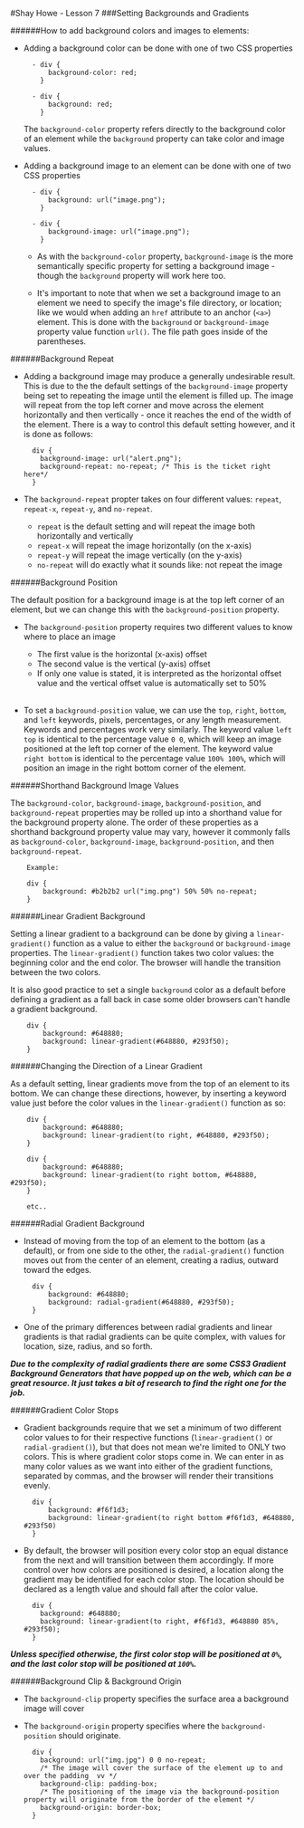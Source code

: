 #Shay Howe - Lesson 7
###Setting Backgrounds and Gradients 


######How to add background colors and images to elements:

- Adding a background color can be done with one of two CSS properties

		- div {
			background-color: red;
		  }
		  	
		- div {
			background: red;
		  }		 
	
	The `background-color` property refers directly to the background color of an element while the `background` property can take color and image values. 
	
- Adding a background image to an element can be done with one of two CSS properties

		- div {
			background: url("image.png");
		  }
	
		- div {
			background-image: url("image.png");
		  }
		  
	- As with the `background-color` property, `background-image` is the more semantically specific property for setting a background image - though the `background` property will work here too. 
	
	- It's important to note that when we set a background image to an element we need to specify the image's file directory, or location; like we would when adding an `href` attribute to an anchor (`<a>`) element. This is done with the `background` or `background-image` property value function `url()`. The file path goes inside of the parentheses. 
	
######Background Repeat 

- Adding a background image may produce a generally undesirable result. This is due to the the default settings of the `background-image` property being set to repeating the image until the element is filled up. The image will repeat from the top left corner and move across the element horizontally and then vertically - once it reaches the end of the width of the element. There is a way to control this default setting however, and it is done as follows: 


		div {
		  background-image: url("alert.png");
		  background-repeat: no-repeat; /* This is the ticket right here*/
		}
		
- The `background-repeat` propter takes on four different values: `repeat`, `repeat-x`, `repeat-y`, and `no-repeat`. 

	- `repeat` is the default setting and will repeat the image both horizontally and vertically
	- `repeat-x` will repeat the image horizontally (on the x-axis)
	- `repeat-y` will repeat the image vertically (on the y-axis)
	- `no-repeat` will do exactly what it sounds like: not repeat the image
	

######Background Position 

The default position for a background image is at the top left corner of an element, but we can change this with the `background-position` property. 


- The `background-position` property requires two different values to know where  to place an image

	- The first value is the horizontal (x-axis) offset 
	- The second value is the vertical (y-axis) offset 
	- If only one value is stated, it is interpreted as the horizontal offset value and the vertical offset value is automatically set to 50%
	<br><br>
	
- To set a `background-position` value, we can use the `top`, `right`, `bottom`, and `left` keywords, pixels, percentages, or any length measurement. Keywords and percentages work very similarly. The keyword value `left top` is identical to the percentage value `0 0`, which will keep an image positioned at the left top corner of the element. The keyword value `right bottom` is identical to the percentage value `100% 100%`, which will position an image in the right bottom corner of the element.

######Shorthand Background Image Values

The `background-color`, `background-image`, `background-position`, and `background-repeat` properties may be rolled up into a shorthand value for the background property alone. The order of these properties as a shorthand background property value may vary, however it commonly falls as `background-color`, `background-image`, `background-position`, and then `background-repeat`.

		Example: 
		
		div {
			background: #b2b2b2 url("img.png") 50% 50% no-repeat; 
		}

 
######Linear Gradient Background 

Setting a linear gradient to a background can be done by giving a `linear-gradient()` function as a value to either the `background` or `background-image` properties. The `linear-gradient()` function takes two color values: the beginning color and the end color. The browser will handle the transition between the two colors. 

It is also good practice to set a single `background` color as a default before defining a gradient as a fall back in case some older browsers can't handle a gradient background. 


		div {
			background: #648880;
			background: linear-gradient(#648880, #293f50);
		}
		
######Changing the Direction of a Linear Gradient 

As a default setting, linear gradients move from the top of an element to its bottom. We can change these directions, however, by inserting a keyword value just before the color values in the `linear-gradient()` function as so: 

		div {
			background: #648880;
			background: linear-gradient(to right, #648880, #293f50);
		}
		
		div {
			background: #648880;
			background: linear-gradient(to right bottom, #648880, #293f50);
		}

		etc.. 
		

######Radial Gradient Background 

- Instead of moving from the top of an element to the bottom (as a default), or from one side to the other, the `radial-gradient()` function moves out from the center of an element, creating a radius, outward toward the edges.

		div {
			background: #648880;
			background: radial-gradient(#648880, #293f50);
		} 

- One of the primary differences between radial gradients and linear gradients is that radial gradients can be quite complex, with values for location, size, radius, and so forth.

***Due to the complexity of radial gradients there are some CSS3 Gradient Background Generators that have popped up on the web, which can be a great resource. It just takes a bit of research to find the right one for the job.***


######Gradient Color Stops

- Gradient backgrounds require that we set a minimum of two different color values to for their respective functions (`linear-gradient()` or `radial-gradient()`), but that does not mean we're limited to ONLY two colors. This is where gradient color stops come in. We can enter in as many color values as we want into either of the gradient functions, separated by commas, and the browser will render their transitions evenly. 

		div {
			background: #f6f1d3;
			background: linear-gradient(to right bottom #f6f1d3, #648880, #293f50)
		}

- By default, the browser will position every color stop an equal distance from the next and will transition between them accordingly. If more control over how colors are positioned is desired, a location along the gradient may be identified for each color stop. The location should be declared as a length value and should fall after the color value.

		div {
		  background: #648880;
		  background: linear-gradient(to right, #f6f1d3, #648880 85%, #293f50);
		}


***Unless specified otherwise, the first color stop will be positioned at `0%`, and the last color stop will be positioned at `100%`.***


######Background Clip & Background Origin

- The `background-clip` property specifies the surface area a background image will cover 

- The `background-origin` property specifies where the `background-position` should originate. 

		div {
		  background: url("img.jpg") 0 0 no-repeat;
		  /* The image will cover the surface of the element up to and over the padding  vv */
		  background-clip: padding-box; 
		  /* The positioning of the image via the background-position property will originate from the border of the element */
		  background-origin: border-box; 
		}